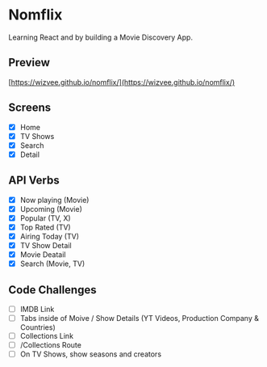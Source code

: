 # Nomflix

Learning React and by building a Movie Discovery App.

## Preview

[https://wizvee.github.io/nomflix/](https://wizvee.github.io/nomflix/)

## Screens

- [x] Home
- [x] TV Shows
- [x] Search
- [x] Detail

## API Verbs

- [x] Now playing (Movie)
- [x] Upcoming (Movie)
- [x] Popular (TV, X)
- [x] Top Rated (TV)
- [x] Airing Today (TV)
- [x] TV Show Detail
- [x] Movie Deatail
- [x] Search (Movie, TV)

## Code Challenges

- [ ] IMDB Link
- [ ] Tabs inside of Moive / Show Details (YT Videos, Production Company & Countries)
- [ ] Collections Link
- [ ] /Collections Route
- [ ] On TV Shows, show seasons and creators
